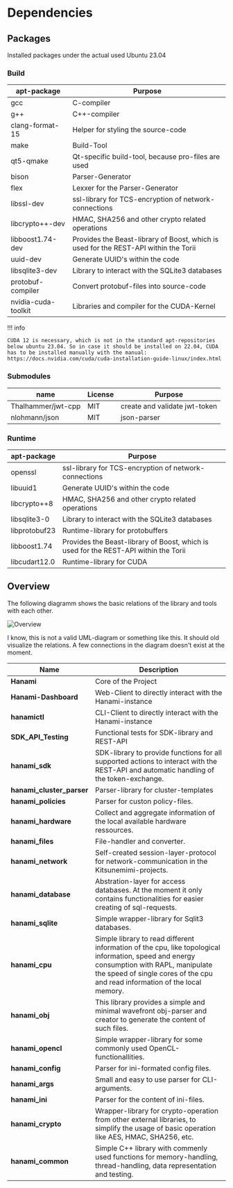# Dependencies

## Packages

Installed packages under the actual used Ubuntu 23.04

### Build

| apt-package | Purpose |
| --- | --- |
| gcc | C-compiler |
| g++  | C++-compiler |
| clang-format-15  | Helper for styling the source-code |
| make  | Build-Tool |
| qt5-qmake  | Qt-specific build-tool, because pro-files are used |
| bison  | Parser-Generator |
| flex  | Lexxer for the Parser-Generator |
| libssl-dev | ssl-library for TCS-encryption of network-connections |
| libcrypto++-dev | HMAC, SHA256 and other crypto related operations |
| libboost1.74-dev | Provides the Beast-library of Boost, which is used for the REST-API within the Torii |
| uuid-dev  | Generate UUID's within the code |
| libsqlite3-dev | Library to interact with the SQLite3 databases |
| protobuf-compiler | Convert protobuf-files into source-code |
| nvidia-cuda-toolkit | Libraries and compiler for the CUDA-Kernel |

!!! info

    CUDA 12 is necessary, which is not in the standard apt-repositories below ubuntu 23.04. So in case it should be installed on 22.04, CUDA has to be installed manually with the manual: https://docs.nvidia.com/cuda/cuda-installation-guide-linux/index.html

### Submodules

| name | License | Purpose |
| --- | --- | --- |
| Thalhammer/jwt-cpp | MIT | create and validate jwt-token |
| nlohmann/json | MIT | json-parser |

### Runtime

| apt-package | Purpose |
| --- | --- |
| openssl | ssl-library for TCS-encryption of network-connections | 
| libuuid1  | Generate UUID's within the code | 
| libcrypto++8  | HMAC, SHA256 and other crypto related operations | 
| libsqlite3-0  | Library to interact with the SQLite3 databases | 
| libprotobuf23 | Runtime-library for protobuffers | 
| libboost1.74 | Provides the Beast-library of Boost, which is used for the REST-API within the Torii |
| libcudart12.0 | Runtime-library for CUDA | 

## Overview

The following diagramm shows the basic relations of the library and tools with each other.

![Overview](../img/overview_dependencies.drawio)

I know, this is not a valid UML-diagram or something like this. It should old visualize the relations. A few connections in the diagram doesn't exist at the moment.


| Name | Description |
| --- | --- |
| **Hanami** | Core of the Project |
| **Hanami-Dashboard** | Web-Client to directly interact with the Hanami-instance |
| **hanamictl** | CLI-Client to directly interact with the Hanami-instance |
| **SDK_API_Testing** | Functional tests for SDK-library and REST-API | 
| **hanami_sdk** | SDK-library to provide functions for all supported actions to interact with the REST-API and automatic handling of the token-exchange. |
| **hanami_cluster_parser** | Parser-library for cluster-templates |
| **hanami_policies** | Parser for custon policy-files. |
| **hanami_hardware** | Collect and aggregate information of the local available hardware ressources. |
| **hanami_files** | File-handler and converter. |
| **hanami_network** | Self-created session-layer-protocol for network-communication in the Kitsunemimi-projects. |
| **hanami_database** | Abstration-layer for access databases. At the moment it only contains functionalities for easier creating of sql-requests. |
| **hanami_sqlite** | Simple wrapper-library for Sqlit3 databases. |
| **hanami_cpu** | Simple library to read different information of the cpu, like topological information, speed and energy consumption with RAPL, manipulate the speed of single cores of the cpu and read information of the local memory. |
| **hanami_obj** | This library provides a simple and minimal wavefront obj-parser and creator to generate the content of such files. |
| **hanami_opencl** | Simple wrapper-library for some commonly used OpenCL-functionallities. |
| **hanami_config** | Parser for ini-formated config files. |
| **hanami_args** | Small and easy to use parser for CLI-arguments. |
| **hanami_ini** | Parser for the content of ini-files. |
| **hanami_crypto** | Wrapper-library for crypto-operation from other external libraries, to simplify the usage of basic operation like AES, HMAC, SHA256, etc.  |
| **hanami_common** | Simple C++ library with commenly used functions for memory-handling, thread-handling, data representation and testing.  |
